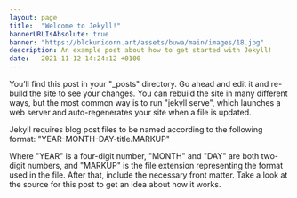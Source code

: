 ```yaml
---
layout: page
title:  "Welcome to Jekyll!"
bannerURLIsAbsolute: true
banner: "https://blckunicorn.art/assets/buwa/main/images/18.jpg"
description: An example post about how to get started with Jekyll!
date:   2021-11-12 14:24:12 +0100
---
```

You’ll find this post in your "_posts" directory. Go ahead and edit it and re-build the site to see your changes. You can rebuild the site in many different ways, but the most common way is to run "jekyll serve", which launches a web server and auto-regenerates your site when a file is updated.

Jekyll requires blog post files to be named according to the following format: "YEAR-MONTH-DAY-title.MARKUP"

Where "YEAR" is a four-digit number, "MONTH" and "DAY" are both two-digit numbers, and "MARKUP" is the file extension representing the format used in the file. After that, include the necessary front matter. Take a look at the source for this post to get an idea about how it works.
